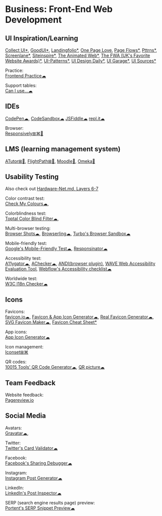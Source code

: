 # Business: Front-End Web Development

## UI Inspiration/Learning

[Collect UI*](https://collectui.com/),
[GoodUI*](https://goodui.org/),
[Landingfolio*](https://www.landingfolio.com/),
[One Page Love](https://onepagelove.com/),
[Page Flows*](https://pageflows.com/),
[Pttrns*](https://pttrns.com/),
[Screenlane*](https://screenlane.com/),
[Siteinspire*](https://www.siteinspire.com/),
[The Animated Web*](https://theanimatedweb.com/),
[The FWA (UK's Favorite Website Awards)*](https://thefwa.com/),
[UI-Patterns*](http://ui-patterns.com/),
[UI Design Daily*](https://uidesigndaily.com/),
[UI Garage*](https://uigarage.net/),
[UI Sources*](https://www.uisources.com/)

Practice:  
[Frontend Practice☁](https://www.frontendpractice.com/)

Support tables:  
[Can I use...☁](https://www.caniuse.com/)

## IDEs

[CodePen☁](https://codepen.io/),
[CodeSandbox☁](https://codesandbox.io/)
[JSFiddle☁](https://jsfiddle.net/)
[repl.it☁](https://repl.it/)

Browser:  
[Responsively⊞⌘🐧](https://responsively.app/)

## LMS (learning management system)

[ATutor⊞🐧](https://atutor.github.io/atutor/index.html),
[FlightPath⊞🐧](https://getflightpath.com/),
[Moodle🐧](https://moodle.org/),
[Omeka🐧](https://omeka.org/)

## Usability Testing

Also check out [Hardware-Net.md, Layers 6-7](https://github.com/Phileosopher/toolbox/blob/master/Hardware-Net.md)

Color contrast test:  
[Check My Colours☁](http://www.checkmycolours.com/),

Colorblindness test:  
[Toptal Color Blind Filter☁](https://www.toptal.com/designers/colorfilter),

Multi-browser testing:  
[Browser Shots☁](http://browsershots.org/),
[Browserling☁](https://www.browserling.com/),
[Turbo's Browser Sandbox☁](https://turbo.net/browsers)

Mobile-friendly test:  
[Google's Mobile-Friendly Test☁](https://search.google.com/test/mobile-friendly),
[Responsinator☁](https://www.responsinator.com/)

Accessibility test:  
[A11ygator☁](https://a11ygator.chialab.io/),
[AChecker☁](https://achecker.ca/),
[ANDI(browser plugin)](https://www.ssa.gov/accessibility/andi/help/install.html),
[WAVE Web Accessibility Evaluation Tool](https://wave.webaim.org/),
[Webflow's Accessibility checklist☁](https://webflow.com/accessibility/checklist)

Worldwide test:  
[W3C I18n Checker☁](https://validator.w3.org/i18n-checker/)

## Icons

Favicons:  
[favicon.io☁](https://favicon.io/), [Favicon & App Icon Generator☁](https://www.favicon-generator.org/),
[Real Favicon Generator☁](https://realfavicongenerator.net/),
[SVG Favicon Maker☁](https://formito.com/tools/favicon),
[Favicon Cheat Sheet*](https://github.com/audreyfeldroy/favicon-cheat-sheet)

App icons:  
[App Icon Generator☁](https://appicon.co/)

Icon management:  
[Iconset⊞⌘](https://iconset.io/)

QR codes:  
[10015 Tools' QR Code Generator☁](https://10015.io/tools/qr-code-generator),
[QR picture☁](https://www.qrpicture.com/)

## Team Feedback

Website feedback:  
[Pagereview.io](https://pagereview.io/)

## Social Media

Avatars:  
[Gravatar☁](https://en.gravatar.com/),

Twitter:  
[Twitter's Card Validator☁](https://cards-dev.twitter.com/validator)

Facebook:  
[Facebook's Sharing Debugger☁](https://developers.facebook.com/tools/debug/)

Instagram:  
[Instagram Post Generator☁](https://10015.io/tools/instagram-post-generator)

LinkedIn:  
[LinkedIn's Post Inspector☁](https://www.linkedin.com/post-inspector/)

SERP (search engine results page) preview:  
[Portent's SERP Snippet Preview☁](https://www.portent.com/serp-preview-tool/)
